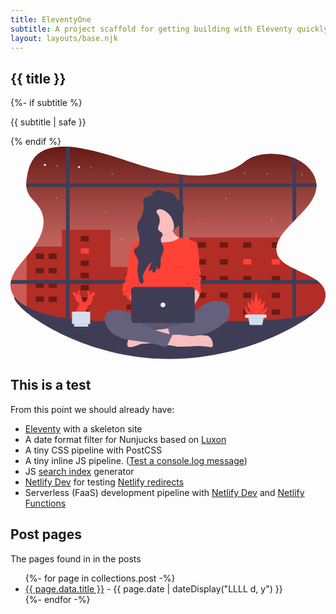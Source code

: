 ```yaml
---
title: EleventyOne
subtitle: A project scaffold for getting building with Eleventy quickly.<br /> Made by <a href="https://twitter.com/philhawksworth">Phil</a> for <a href="https://twitter.com/philhawksworth">Phil</a>, but perhaps you might also find it useful.
layout: layouts/base.njk
---
```


<section class="hero">
  <div class="hero_copy">
  <h1>{{ title }}</h1>
  {%- if subtitle %}<p class="subtitle">{{ subtitle | safe }}</p>{% endif %}
  </div>
  <div class="hero_img">
    <svg class="hero_img-svg" data-name="Layer 1" xmlns="http://www.w3.org/2000/svg" viewBox="0 0 1109.79 748.34" >
      <defs>
    <linearGradient id="a" x1="600" y1="694.2" x2="600" y2="75.83" gradientUnits="userSpaceOnUse">
      <stop offset=".2" stop-color="gray" stop-opacity=".4"/>
      <stop offset=".46" stop-color="gray" stop-opacity=".5"/>
      <stop offset="1" stop-opacity=".6"/>
    </linearGradient>
    <linearGradient id="b" x1="597.35" y1="783.63" x2="597.35" y2="223.2" gradientUnits="userSpaceOnUse">
      <stop offset="0" stop-color="gray" stop-opacity=".25"/>
      <stop offset=".54" stop-color="gray" stop-opacity=".12"/>
      <stop offset="1" stop-color="gray" stop-opacity=".1"/>
    </linearGradient>
  </defs>
  <path d="M1106.75 540.58c0 44.37-244.24 207.76-549.27 207.76S12.34 574.22 12.34 529.85s240.11 57.79 545.14 57.79 549.27-91.47 549.27-47.06z" fill="#3f3d56"/>
  <path d="M1109.78 522.87v1.78c-.67 18.44-10.94 36.78-29.68 49.73-19.88 13.72-46.54 20.94-73.91 25.55-4.28.72-8.58 1.37-12.87 2-2.19.3-4.37.6-6.54.88-60.93 8-123.14 9.53-185.06 11-64.77 1.6-129.6 3.18-194.44 4l-12.86.15c-98.38 1.06-196.72.17-294.74-5.41-30.42-1.72-61.14-4-91.3-7.84q-6.45-.79-12.86-1.73c-40-5.73-78.81-14.52-114.17-28.79a254.48 254.48 0 0 1-24.46-11.3c-22.21-11.79-40.94-26.7-50.21-45a63.12 63.12 0 0 1-6.4-34.72 81.22 81.22 0 0 1 2.23-12.87 114.68 114.68 0 0 1 12.63-29.71c14.44-24.42 36.13-46.31 54.83-69.24 39.92-48.87 65.92-110.62 29.08-160.71-10.57-14.39-25.85-27-34.46-42.05a67.72 67.72 0 0 1-8.44-26.42 95.07 95.07 0 0 1-.53-12.87 178.53 178.53 0 0 1 3.75-29.84c6-30.72 17.21-63.84 51.83-83C134.83 3.38 164.95-.68 195.49.09q6.43.15 12.86.6c11.71.77 23.35 2.19 34.59 4 69.44 11.09 133.53 34.26 198.23 55.18 49.26 15.92 100.28 30.81 153.22 37.91 4.28.57 8.56 1.1 12.86 1.56 12.41 1.36 24.93 2.26 37.55 2.63 62.81 1.8 136.09-11.8 177.8-47.12 40.29-34.14 115.85-36.89 170.69-16.5l.82.31q6.19 2.36 12 5.08c40.41 19 67.48 51.54 71.3 85.59a74.3 74.3 0 0 1 .34 12.74.53.53 0 0 1 0 .13c-2.62 41.89-36.86 77.07-71.63 112.31-4.3 4.35-8.61 8.7-12.87 13.08-11.28 11.58-22.21 23.25-31.69 35.26a165.34 165.34 0 0 0-11.92 17.1 110.45 110.45 0 0 0-8.47 17.22 71.62 71.62 0 0 0-4.67 19.3 50.47 50.47 0 0 0 5 27.6l.09.2c9.28 18.4 28.92 31.44 51.66 43 4.19 2.14 8.5 4.22 12.87 6.28 24.66 11.64 51.23 22.45 71.43 36.82a107.09 107.09 0 0 1 15.18 12.8 77.34 77.34 0 0 1 5.36 6.17 54.14 54.14 0 0 1 11.68 32.69c.01.3.01.57.01.84z" fill="#ff4136"/>
  <path d="M1154.89 598.7v1.78c-.67 18.44-10.94 36.78-29.68 49.73-19.88 13.72-46.54 20.94-73.91 25.55-4.28.72-8.58 1.37-12.87 2-2.19.3-4.37.6-6.54.88-60.93 8-123.14 9.53-185.06 11-64.77 1.6-129.6 3.18-194.44 4l-12.86.15c-98.38 1.06-196.72.17-294.74-5.41-30.42-1.72-61.14-4-91.3-7.84q-6.45-.79-12.86-1.73c-40-5.73-78.81-14.52-114.17-28.79a254.48 254.48 0 0 1-24.46-11.3c-22.21-11.79-40.94-26.7-50.21-45a63.12 63.12 0 0 1-6.4-34.72 81.22 81.22 0 0 1 2.23-12.87 114.68 114.68 0 0 1 12.63-29.71c14.44-24.42 36.13-46.31 54.83-69.24C155 398.31 181 336.56 144.16 286.47c-10.57-14.39-25.85-27-34.46-42.05a67.72 67.72 0 0 1-8.44-26.42 95.07 95.07 0 0 1-.53-12.87 178.53 178.53 0 0 1 3.75-29.84c6-30.72 17.21-63.84 51.83-83 23.63-13.08 53.75-17.14 84.29-16.37q6.43.15 12.86.6c11.71.77 23.35 2.19 34.59 4 69.44 11.09 133.53 34.26 198.23 55.18 49.26 15.92 100.28 30.81 153.22 37.91 4.28.57 8.56 1.1 12.86 1.56 12.41 1.36 24.93 2.26 37.55 2.63 62.81 1.8 136.09-11.8 177.8-47.12 40.29-34.14 115.85-36.89 170.69-16.5l.82.31q6.19 2.36 12 5.08c40.41 19 67.48 51.54 71.3 85.59a74.3 74.3 0 0 1 .34 12.74.53.53 0 0 1 0 .13c-2.62 41.89-36.86 77.07-71.63 112.31-4.3 4.35-8.61 8.7-12.87 13.08-11.28 11.58-22.21 23.25-31.69 35.26a165.34 165.34 0 0 0-11.92 17.1 110.45 110.45 0 0 0-8.47 17.22 71.62 71.62 0 0 0-4.67 19.3 50.47 50.47 0 0 0 5 27.6l.09.2c9.28 18.4 28.92 31.44 51.66 43 4.19 2.14 8.5 4.22 12.87 6.28 24.66 11.64 51.23 22.45 71.43 36.82a107.09 107.09 0 0 1 15.18 12.8 77.34 77.34 0 0 1 5.36 6.17 54.14 54.14 0 0 1 11.68 32.69c.01.3.01.57.01.84z" transform="translate(-45.11 -75.83)" fill="url(#a)"/>
  <path d="M1006.16 43.74V254.5c-4.3 4.36-8.61 8.71-12.87 13.09V38.35z" fill="#3f3d56"/>
  <path d="M1077.8 142.07a.57.57 0 0 1 0 .13H56.15a95.21 95.21 0 0 1-.53-12.87h1021.84a74.27 74.27 0 0 1 .34 12.74z" fill="#3f3d56"/>
  <circle cx="241.32" cy="71.81" r="3.75" fill="#e7effd"/>
  <circle cx="121.22" cy="64.3" r="3.75" fill="#e7effd"/>
  <circle cx="283.68" cy="71.81" r="1.61" fill="#e7effd"/>
  <circle cx="163.04" cy="68.06" r="1.61" fill="#e7effd"/>
  <circle cx="161.44" cy="180.51" r="1.61" fill="#e7effd"/>
  <circle cx="904.01" cy="95.53" r="1.61" fill="#e7effd"/>
  <circle cx="358.74" cy="97.01" r="1.61" fill="#e7effd"/>
  <circle cx="824.66" cy="93.79" r="1.61" fill="#e7effd"/>
  <circle cx="1027.33" cy="98.62" r="1.61" fill="#e7effd"/>
  <path d="M1109.78 522.87v1.78c-.51 18.58-10.8 37.11-29.68 50.15-19.88 13.72-46.54 20.94-73.91 25.55-4.28.72-8.58 1.37-12.87 2-2.19.3-4.37.6-6.54.88-15 2-30.08 3.53-45.21 4.81-20.3 1.72-40.7 2.91-61.12 3.79-26.22 1.15-52.49 1.8-78.73 2.45-51.29 1.26-102.62 2.52-154 3.39l-18.23.3-22.24.3-12.86.15c-81 .86-161.88.42-242.62-2.88q-8.06-.32-16.09-.7-18-.79-36-1.83c-24.05-1.36-48.29-3.08-72.27-5.63q-9.54-1-19-2.21-6.45-.79-12.86-1.73-7.14-1-14.22-2.18c-35-5.72-68.79-14-99.95-26.62a259.37 259.37 0 0 1-24.49-11.33v-176c4.44-5.15 8.85-10.3 13.09-15.51 5.1-6.26 10-12.71 14.5-19.33h96.8v-59.65h170.5v131.14h277.71v-104h320.4a112 112 0 0 0-8.39 16.65v.56h-.37a71.62 71.62 0 0 0-4.67 19.3 50.47 50.47 0 0 0 5 27.6v.42l.09.2c9.28 18.4 28.92 31.44 51.66 43 4.19 2.14 8.5 4.22 12.87 6.28 24.41 11.52 50.71 22.24 70.83 36.4l.6.42a107.61 107.61 0 0 1 14.81 12.38c.15.14.28.28.41.42a77.34 77.34 0 0 1 5.36 6.17 54.21 54.21 0 0 1 11.68 32.27c.01.3.01.57.01.84z" fill="#ff4136"/>
  <path d="M1109.78 522.87v1.78c-.51 18.58-10.8 37.11-29.68 50.15-19.88 13.72-46.54 20.94-73.91 25.55-4.28.72-8.58 1.37-12.87 2-2.19.3-4.37.6-6.54.88-15 2-30.08 3.53-45.21 4.81-20.3 1.72-40.7 2.91-61.12 3.79-26.22 1.15-52.49 1.8-78.73 2.45-51.29 1.26-102.62 2.52-154 3.39l-18.23.3-22.24.3-12.86.15c-81 .86-161.88.42-242.62-2.88q-8.06-.32-16.09-.7-18-.79-36-1.83c-24.05-1.36-48.29-3.08-72.27-5.63q-9.54-1-19-2.21-6.45-.79-12.86-1.73-7.14-1-14.22-2.18c-35-5.72-68.79-14-99.95-26.62a259.37 259.37 0 0 1-24.49-11.33v-176c4.44-5.15 8.85-10.3 13.09-15.51 5.1-6.26 10-12.71 14.5-19.33h96.8v-59.65h170.5v131.14h277.71v-104h320.4a112 112 0 0 0-8.39 16.65v.56h-.37a71.62 71.62 0 0 0-4.67 19.3 50.47 50.47 0 0 0 5 27.6v.42l.09.2c9.28 18.4 28.92 31.44 51.66 43 4.19 2.14 8.5 4.22 12.87 6.28 24.41 11.52 50.71 22.24 70.83 36.4l.6.42a107.61 107.61 0 0 1 14.81 12.38c.15.14.28.28.41.42a77.34 77.34 0 0 1 5.36 6.17 54.21 54.21 0 0 1 11.68 32.27c.01.3.01.57.01.84z" opacity=".3"/>
  <path opacity=".4" d="M88.69 376.79h28.6v19.3h-28.6zM134.45 376.79h28.6v19.3h-28.6zM659.88 337.12h28.6v19.3h-28.6zM737.09 337.12h28.6v19.3h-28.6zM820.01 337.12h28.6v19.3h-28.6zM659.88 396.1h28.6v19.3h-28.6zM737.09 396.1h28.6v19.3h-28.6z"/>
  <path fill="#ff4136" d="M820.01 396.1h28.6v19.3h-28.6z"/>
  <path opacity=".4" d="M659.88 455.07h28.6v19.3h-28.6zM737.09 455.07h28.6v19.3h-28.6zM820.01 455.07h28.6v19.3h-28.6zM659.88 514.05h28.6v19.3h-28.6zM737.09 514.05h28.6v19.3h-28.6zM820.01 514.05h28.6v19.3h-28.6zM659.88 573.03h28.6v19.3h-28.6zM737.09 573.03h28.6v19.3h-28.6zM820.01 573.03h28.6v19.3h-28.6zM941.17 337.17a71.62 71.62 0 0 0-4.67 19.3h-15.69v-19.3z"/>
  <path fill="#ff4136" d="M920.81 396.1h28.6v19.3h-28.6z"/>
  <path opacity=".4" d="M920.81 455.07h28.6v19.3h-28.6zM920.81 514.05h28.6v19.3h-28.6zM920.81 573.03h28.6v19.3h-28.6zM247.4 314.6H276v19.3h-28.6z"/>
  <path fill="#ff4136" d="M247.4 357.87H276v19.3h-28.6z"/>
  <path opacity=".4" d="M247.4 401.13H276v19.3h-28.6zM247.4 444.4H276v19.3h-28.6zM247.4 487.66H276v19.3h-28.6zM247.4 530.93H276v19.3h-28.6zM247.4 574.19H276v19.3h-28.6zM88.69 427.23h28.6v19.3h-28.6zM134.45 427.23h28.6v19.3h-28.6zM88.69 477.67h28.6v19.3h-28.6zM134.45 477.67h28.6v19.3h-28.6zM88.69 528.11h28.6v19.3h-28.6zM134.45 528.11h28.6v19.3h-28.6zM408.96 446.45h142.98v17.25H408.96zM408.96 501.49h142.98v17.25H408.96zM408.96 556.54h142.98v17.25H408.96z"/>
  <path d="M208.35.69v604q-6.45-.79-12.86-1.73V.09c4.29.08 8.57.3 12.86.6zM607.25 99.32v518.51l-12.86.15V97.75q6.42.87 12.86 1.57z" fill="#3f3d56"/>
  <path d="M1092.73 483.17H.28a81.22 81.22 0 0 1 2.23-12.87h1075.08a105.88 105.88 0 0 1 15.14 12.87z" fill="#3f3d56"/>
  <path d="M993.29 427.23c4.19 2.14 8.5 4.22 12.87 6.28v166.42c-4.28.72-8.58 1.37-12.87 2z" fill="#3f3d56"/>
  <path fill="#e7effd" d="M337.33 229.81h-2.46v-2.46h-.44v2.46h-2.46v.44h2.46v2.46h.44v-2.46h2.46v-.44zM848.61 178.68h-2.46v-2.46h-.45v2.46h-2.45v.44h2.45v2.46h.45v-2.46h2.46v-.44zM395.6 168.73h-2.46v-2.46h-.45v2.46h-2.45v.45h2.45v2.45h.45v-2.45h2.46v-.45z"/>
  <circle cx="391.85" cy="325.96" r="1.61" fill="#e7effd"/>
  <circle cx="759.02" cy="182.12" r="1.61" fill="#e7effd"/>
  <circle cx="920.81" cy="258.37" r="1.61" fill="#e7effd"/>
  <circle cx="667.43" cy="272.18" r="1.61" fill="#e7effd"/>
  <path d="M760.43 619s-34.31 8.3-47.89 23.83c-4.55 5.19-11.3 8.93-18.27 11.6V631c7.85-13.18 15.76-27.84 15.76-27.84.36-.72 3.22-10.83 3.22-10.83 6.44-5.06-.36-22.74-.36-22.74s3.94-11.19 1.79-13.36-.36-7.94 1.43-10.47 1.43-5.78 1.43-7.94-2.86-5.42-7.51-7.22.36-4.69 3.22-5.42 3.58-7.58.36-11.19.36-5.77 2.14-9.74S710 501 710 501v-36.5s-2.15-11.91-4.29-32.85-10.37-23.1-10.37-23.1a94.19 94.19 0 0 1-12.87-5.06 88.15 88.15 0 0 0-13.58-5.05s-9.65 0-17.52-2.42-11.95-2.59-11.95-2.59l-1.29-.64a46.83 46.83 0 0 1-21.69-23c-.22-.5-.42-1-.62-1.48a50.48 50.48 0 0 0 5.71-7.58v-.06V365c5.7-10.07 22.24-12.37 23.81-23.87a12 12 0 0 0 .11-1.58v-.07-1.16c-.21-3.21-1.31-6.41-1.52-9.65a18.53 18.53 0 0 1 0-2.79v.06c.74-8.93 7.47-16.7 10.55-25.37a30.41 30.41 0 0 0 1.61-7.22v-.07c.08-.74.13-1.49.15-2.24v-.55-1.56a33.78 33.78 0 0 0-11.15-24.4c-5.7-4.95-13.23-8.06-17.18-14.53-1.84-3-2.74-6.56-4.75-9.46-3.78-5.48-10.72-7.71-17.29-8.5s-13.32-.53-19.6-2.59c-4.46-1.46-8.5-4.05-13-5.35a24.87 24.87 0 0 0-26.71 9.63c-2.37 3.46-3.92 7.6-7.12 10.3-6.55 5.54-17.66 3.14-23.4 9.52-3.15 3.51-3.51 8.29-3.13 13.17v.18c0 .37.07.75.11 1.13v.53c0 .17 0 .38.07.57.2 1.75.45 3.49.67 5.17 0 .26.06.51.09.77l.18 1.57c0 .38.06.76.1 1.14s.07 1 .1 1.42 0 .74.07 1.12a77.16 77.16 0 0 1-8.2 38.5c-5.41 10.61-13.45 20.39-14.85 32.24a34.73 34.73 0 0 0-.16 5.85v.69c0 .23.06.7.09 1.05s.08.81.13 1.21c0 .23.06.46.09.69.07.53.15 1.06.24 1.6l.06.34c1.42 8.08 4.64 16 6.35 24.16a65.34 65.34 0 0 1 1.28 9.13.13.13 0 0 0 0 .06c.06 1 .11 1.95.14 2.93v4a63.46 63.46 0 0 1-8.33 2.56c-5 .72-19.67 13.72-18.6 17s-6.56 26-6.77 26.69l-12 83s-6.37 6.14-4.38 10.11-.39 10.83-.39 10.83-10.76 4.69-8.37 7.58 1.3 8.3-.34 11.91-4.33 10.11 0 11.19.74 15.17.74 15.17 15.09-1.74 14 7.22c-.36 2.85 10.55 10.69 15.1 13.83V663c-6.11-1.71-13.29-3.93-17.87-6.07-9.29-4.33-61.48-12.63-72.92 12.28s15.73 58.12 22.52 61.73c0 0 6.44 5.05 7.87 7.58s9.65 3.25 9.65 3.25 8.58 4 10.72 6.13c1.58 1.6 14.65 5.75 30.14 9s-12.51 28.8 7.9 26.43 30.35-12.42 44.74-12.42c5.75 0 16.43-.81 27.18-1.77a72.24 72.24 0 0 1 8 1.89 102.81 102.81 0 0 0 18.58 4s16.09 8.66 24.67 6.49a5.45 5.45 0 0 0 1.94-1h.2c1.56-.39 3.33-2 5.17-4.43 10.73 1.1 23 2.66 27.56 4.44 8.89 3.43 72.48-1.32 72.48-1.32s41.08.81 52.85 4.37 7.59-36.35-14.13-40.84a89.12 89.12 0 0 0-17.61-1.74 39.5 39.5 0 0 0 4.11-5c7.82-.71 13-1.15 13-1.15s20.73-10.11 32.53-16.25a74.22 74.22 0 0 0 20-15.88s10.36-6.5 14.65-9 6.43-10.83 6.43-10.83C843 609.24 760.43 619 760.43 619zm-93.08-92.38v-3.64c1.16.82.99 2.11 0 3.63zm.34 25.53c.87 1.14 1.71 2.18 2.31 3 2.31 3-1.87 4.4-1.57 9.37.07 1.11.17 2.66.27 4.38-.44-7.17-.8-13.07-1.01-16.76z" transform="translate(-45.11 -75.83)" fill="url(#b)"/>
  <path d="M436.52 590.24s-20-4.65-29.31-8.94-61.48-12.51-72.92 12.16 15.73 57.54 22.52 61.12 72.92-45.41 72.92-45.41l52.16 22 10-34.14z" fill="#65617d"/>
  <rect x="458.59" y="597.03" width="227.07" height="78.99" rx="36.83" ry="36.83" fill="#65617d"/>
  <path d="M685.66 636.52a39.41 39.41 0 0 1-6.58 21.84 40 40 0 0 1-5 6.1 39.37 39.37 0 0 1-27.93 11.57H498.09a39.5 39.5 0 0 1 0-79h148.07a39.5 39.5 0 0 1 39.5 39.49z" opacity=".1"/>
  <path d="M562.03 638.83s-22.77 5.85-41.35 5.59-105.49 35.85-105.49 35.85-12.51 28.52 7.9 26.16 30.35-12.26 44.74-12.26 59.66-5 59.66-5l43.56-32.18zM576.28 369.7l-40.84 8.05-2.65.53s-32.29-8.58-33.36-9.3-30.38-40.21-30.38-40.21 14.82.16 26.46-6.55c.42-.24.83-.5 1.24-.75a25.8 25.8 0 0 0 11-13.49c.21-.59.39-1.2.56-1.84 1.24-4.78 1.32-10.57-.34-17.58-4-16.67 5.2-21.26 17.39-20.86 17.61.58 41.58 11.57 41.58 11.57a48.87 48.87 0 0 0 3.77 16.3c.19.48.4 1 .62 1.46a46.54 46.54 0 0 0 21.69 22.75l1.29.64c1.3.62 2.67 1.21 4.09 1.74 31.14 11.8-22.12 47.54-22.12 47.54z" fill="#fbbebe"/>
  <path d="M571.37 297.03a51.51 51.51 0 0 1-63.58 10.95c1.76-5.12 2.09-11.49.22-19.42-9.65-40.75 59-9.29 59-9.29a49.53 49.53 0 0 0 4.36 17.76z" opacity=".1"/>
  <path d="M584.26 260.83a51.12 51.12 0 0 1-7.8 27.23 50.39 50.39 0 0 1-5.71 7.51 51.18 51.18 0 0 1-34.86 16.6c-1 .07-2.07.1-3.11.1a51.47 51.47 0 1 1 51.47-51.47z" fill="#fbbebe"/>
  <path d="M576.28 369.7l-40.84 8.05-2.65.53s-32.29-8.58-33.36-9.3-30.38-40.21-30.38-40.21 14.82.16 26.46-6.55c.42-.24.83-.5 1.24-.75 3.7 4 15.81 15.31 34.84 15.23a50.33 50.33 0 0 0 7.3-.53c5.74-.88 11.53-1.45 17.31-2 11.07-1.16 28-4.52 36.89-14.3l1.29.64c1.3.62 2.67 1.21 4.09 1.74 31.07 11.71-22.19 47.45-22.19 47.45z" opacity=".1"/>
  <path d="M622.39 474.07c.35 7.87 6.08 96.51 6.08 96.51H450.1l1.21-55.81 1-44.64.32-14.65 1.43-50.75-5.17-4.56-28.1-24.76c.21-.66 7.83-23.25 6.77-26.43s13.59-16.08 18.6-16.8a65.12 65.12 0 0 0 8.38-2.55c8.43-3 19.68-7.32 20.92-6.64 1.75.94 19.29-.69 20-.76s12.94 16.73 36.06 16.63a49 49 0 0 0 7.27-.58c5.74-.88 11.53-1.45 17.31-2.05 11.63-1.21 29.71-4.86 38.18-15.8 0 0 4.09.17 11.95 2.56s17.52 2.4 17.52 2.4a88.91 88.91 0 0 1 13.58 5 95 95 0 0 0 12.87 5s8.22 2.14 10.37 22.87 4.32 32.53 4.32 32.53l-42.5 36.81s-.35 38.57 0 46.47z" fill="#ff4136"/>
  <path fill="#fbbebe" d="M420.8 535.91l6.25 10.01 23.41 8.25 16.09-29.34-14.83-10.01-23.77-9.29-13.58 7.86 6.43 22.52z"/>
  <path d="M620.6 585.23s33.24-2.5 46.83-17.87 47.89-23.59 47.89-23.59 82.57-9.65 50 63.27c0 0-2.14 8.22-6.43 10.72s-14.65 8.94-14.65 8.94l-126.83-11.08z" fill="#65617d"/>
  <path d="M685.66 636.52a39.41 39.41 0 0 1-6.58 21.84c-21.34 1.89-68.6 6.33-78.49 9.09-12.15 3.37-36.74-2.5-39.43-3.16l-.25-.06s-4.74-14.38-7-23.58c-1-4.18-1.53-7.29-.87-7.52 2.15-.71 21.81-6.08 21.45-3s59-23.06 59-23.06l1.82 22.88c6.03 6.9 50.35-3.36 50.35 6.57z" opacity=".1"/>
  <path d="M746.78 617.4l-2.5 9.3a74.09 74.09 0 0 1-20 15.72c-11.8 6.08-32.53 16.09-32.53 16.09s-76.13 6.43-89 10-39.68-3.22-39.68-3.22-10-30.38-7.86-31.1 21.8-6.07 21.45-3 59-23.06 59-23.06z" fill="#65617d"/>
  <path d="M534.81 697.54s37.42 2.61 46.32 6 72.48-1.3 72.48-1.3 41.08.8 52.85 4.32 7.59-36-14.13-40.43-52.33 2.09-52.33 2.09-34.54-4.45-38.73-5-31.78.25-31.78.25z" fill="#fbbebe"/>
  <path d="M387.76 598.89s49.46 4.45 63.06 12.56zM696.26 566.45s-38.73 9.42-53.91 23.28zM390.64 587.64c.79.26 22.77 3.14 22.24 5.23s-22.24-5.23-22.24-5.23zM356.1 642.78l2.86 10.73s6.43 5 7.86 7.5 9.65 3.22 9.65 3.22 8.58 3.93 10.73 6.07 25.37 8.94 47.18 11.8 62.19 8.22 70.77 11.08a103 103 0 0 0 18.59 3.93s16.08 8.58 24.66 6.44 23.23-41.11 23.23-41.11-56.47-13.22-58.26-17.51-56.12-24.3-56.12-24.3l-32.17.76z" opacity=".1"/>
  <path d="M353.95 643.85l2.86 10.73s6.44 5 7.87 7.5 9.65 3.22 9.65 3.22 8.58 3.93 10.72 6.08 25.38 8.93 47.18 11.79 62.2 8.22 70.78 11.08a103.32 103.32 0 0 0 18.58 3.92s16.09 8.57 24.67 6.43 23.23-41.11 23.23-41.11-56.48-13.22-58.26-17.51-81.5-36.81-81.5-36.81l-25-5.72z" fill="#65617d"/>
  <path d="M427.04 371.84l-6.25 3.58-12 82.21s-6.37 6.08-4.38 10-.39 10.72-.39 10.72-10.76 4.65-8.37 7.51 1.3 8.22-.34 11.79-4.33 10 0 11.08.74 15 .74 15 15.09-1.72 14 7.14c-.45 3.58 17.06 15 17.06 15s-19.9-36.1 24.68-31.1l3.83-20.35s3.83-11.46 0-15 .86-20.55.86-20.55l.84-73.81z" fill="#ff4136"/>
  <path d="M417.33 478.01c.79 1.31 24.86 4 26.43 8.27s-26.43-8.27-26.43-8.27zM409.74 498.42s3.27-10.21 11-8.38-11 8.38-11 8.38zM405.56 513.33s5.75-13.61 13.6-12.56-13.6 12.56-13.6 12.56z" opacity=".1"/>
  <path d="M667.43 513.03l-2.51 15s-25.73 47.19-30.38 47.9-30-31.45-30-31.45l-6.79-31.46 26.73-5.07 11.87-11.73s30 2.87 31.08 16.81z" fill="#fbbebe"/>
  <path d="M655.27 384l9.65 6.79v36.1s7.51-.72 5.72 3.22-5.36 6.07-2.14 9.65 2.5 10.36-.36 11.08-7.86 3.57-3.22 5.36 7.51 5 7.51 7.15.36 5.36-1.43 7.86-3.57 8.22-1.43 10.37-1.79 13.22-1.79 13.22 6.8 17.52.36 22.52c0 0-2.86 10-3.22 10.72 0 0 4.51-34.79-40.46-20.08 0 0-.83-13.26-1.14-18.17s3.88-6.35 1.57-9.28-8.09-9.66-5.36-11.44 1.79-5 .71-7.51-4.85-2.5-1.43-5.54 5.45-5.89 3.44-7.32-5.5-6.09-2.72-8.23 2.86-33.24 2.86-33.24 11.44-45.75 32.88-23.23z" fill="#ff4136"/>
  <path d="M650.73 445.5s13.74-3.73 14.19 0-14.19 0-14.19 0zM635.29 455.77s18.84-4.71 21.19-1.05-21.19 1.05-21.19 1.05zM631.1 465.71s28.26-3.93 30.09 1.83-30.09-1.83-30.09-1.83zM635.29 478.01c1.05.26 27.21 2.09 27.73 7.06s-27.73-7.06-27.73-7.06z" opacity=".1"/>
  <rect x="425.09" y="494.12" width="224.08" height="127.27" rx="10.47" ry="10.47" fill="#3f3d56"/>
  <circle cx="537.13" cy="557.76" r="8.26" fill="#e7effd"/>
  <path d="M462.61 416.11s21.48 16.42 38.09 3.91c0 0-28.08 2.55-38.09-3.91zM571.37 420.53s21.47 16.41 38.08 3.9c0 0-28.07 2.56-38.08-3.9z" opacity=".1"/>
  <path d="M584.26 260.83a51.12 51.12 0 0 1-7.8 27.23c-.43-14.33-3.8-28.67-11.6-40.64-7.14-11-28.85-30.19-43.77-24.84a10.57 10.57 0 0 0-6.52 7c-1.48 5.62 2.85 8 5.63 12.43a38.11 38.11 0 0 1 5.2 25.68 35.72 35.72 0 0 1-.75 3.56c-2.35 8.82-7.73 18.91-2.18 26.14 3.87 5 12.19 6.78 13.32 13a7.59 7.59 0 0 1 .1 1.78c-.26 4.21-3.85 7.92-5.42 12.05-1.84 4.87-.8 9.71 1.11 14.6 2.48 6.38 6.44 12.83 7.4 19.57s-1.11 13-3.55 19.33c-2.31 6-5 11.95-5.9 18.2-1.73 11.88 2.63 25.62-4.85 35a5.24 5.24 0 0 1-3.27 2.21c-4.79.5-4-8.11-7.83-11 .41 5 .8 10.22-1 14.9s-6.54 8.66-11.5 7.87l-1.71-11.23a32.43 32.43 0 0 1-11.9 7.45 86.74 86.74 0 0 1 12.42-33.6c-12.59 6.06-19.93 19.18-26.48 31.52-4.08 7.71-8.31 16.13-6.88 24.74.58 3.51 2.09 6.85 2.42 10.38s-.95 7.66-4.24 9c-2.87 1.17-6.22-.23-8.29-2.57l-.36-.43c-.2-.26-.39-.53-.57-.8a13.43 13.43 0 0 1-.95-1.7 32.89 32.89 0 0 1-2-6.57l-.22-1c-3.33-14.61-6.33-29.68-3.89-44.46.9-5.44 2.54-10.84 2.34-16.36a30 30 0 0 0-1.88-9.1c-2.92-8.18-8.54-15.69-11.74-23.93a.71.71 0 0 1-.08-.18c-1.68-4.36-2.51-9.81.6-13.31 1.6-1.81 4-2.72 6-4 6.22-4.05 9-11.74 10.15-19.08a64.88 64.88 0 0 0 .78-10c8.43-3 19.68-7.32 20.92-6.64 1.75.94 19.29-.69 20-.76 5.34-3.08 10-7.61 12.28-14.24.21-.59.39-1.2.56-1.84a51.47 51.47 0 1 1 75.91-45.31z" opacity=".1"/>
  <path d="M524.65 269.11c-2.36 8.82-7.73 18.91-2.17 26.15 3.87 5 12.19 6.77 13.3 13 .89 5-3.52 9.12-5.3 13.82-4.24 11.23 6.82 22.27 8.5 34.16 1.83 12.9-7.57 24.65-9.44 37.54-1.73 11.88 2.63 25.61-4.85 35a5.18 5.18 0 0 1-3.27 2.21c-4.79.51-4-8.1-7.83-11 .41 5 .8 10.22-1 14.9s-6.54 8.65-11.5 7.87l-1.71-11.24a32.39 32.39 0 0 1-11.9 7.45 86.8 86.8 0 0 1 12.41-33.59c-12.59 6.06-19.92 19.18-26.47 31.51-4.09 7.71-8.31 16.14-6.89 24.75.58 3.51 2.09 6.84 2.42 10.38s-.95 7.65-4.24 9c-3 1.25-6.63-.41-8.65-3s-2.8-5.89-3.53-9.08c-3.42-14.92-6.61-30.32-4.12-45.42.9-5.45 2.54-10.85 2.34-16.36-.43-12.07-9.34-22-13.68-33.23-1.69-4.37-2.51-9.81.6-13.31 1.6-1.81 4-2.72 6-4 6.21-4.06 9-11.74 10.14-19.08a66.12 66.12 0 0 0-.67-23.88c-2.51-11.75-8.27-23.23-6.84-35.16 1.4-11.74 9.44-21.42 14.85-31.93a75.54 75.54 0 0 0 7.66-44.15c-.93-7.05-2.56-15.21 2.22-20.48 5.74-6.32 16.85-3.94 23.4-9.42 3.2-2.67 4.75-6.78 7.12-10.2a25 25 0 0 1 26.71-9.54c4.5 1.29 8.54 3.85 13 5.3 6.28 2 13 1.78 19.6 2.57s13.51 3 17.29 8.41c2 2.88 2.91 6.39 4.75 9.37 3.95 6.4 11.48 9.48 17.18 14.39a33.34 33.34 0 0 1 9.38 35.61c-3.4 9.47-11.27 17.85-10.6 27.89.27 4.13 2 8.18 1.46 12.27-1.58 11.39-18.11 13.66-23.82 23.64.46-16.36-2.68-33.21-11.61-46.92-7.14-11-28.85-30.2-43.77-24.85a10.61 10.61 0 0 0-6.52 7c-1.48 5.61 2.85 8 5.63 12.43a37.8 37.8 0 0 1 4.42 29.22z" fill="#3f3d56"/>
  <g opacity=".2">
    <path d="M454.54 325.79a65.55 65.55 0 0 0-1.43-15.3c-2.13-10-6.59-19.79-7-29.83-.58 11.18 4.65 22 7 33a65.65 65.65 0 0 1 1.43 12.13zM497.14 406.94c.87-1.59 1.77-3.17 2.74-4.71-12.58 6.06-19.92 19.18-26.47 31.52-3.79 7.13-7.68 14.89-7.1 22.83.48-6.81 3.83-13.45 7.1-19.62 6.06-11.41 12.8-23.47 23.73-30.02zM468.89 471.61c-.38 2.7-1.72 5.26-4.18 6.27-3 1.24-6.63-.41-8.64-3s-2.81-5.88-3.54-9.08c-2.44-10.66-4.76-21.58-5-32.45-.24 11.93 2.3 23.95 5 35.67.73 3.19 1.52 6.5 3.54 9.08s5.61 4.24 8.64 3c3.29-1.35 4.58-5.46 4.25-9-.07-.17-.07-.33-.07-.49zM525.81 258.37a36.29 36.29 0 0 1-1.16 7.6c-1.74 6.53-5.14 13.77-4.53 20 .48-5.44 3.08-11.36 4.53-16.81a36.14 36.14 0 0 0 1.16-10.79zM469.4 210.65a75.05 75.05 0 0 0-.62-11.41c-.37-2.78-.84-5.74-1-8.63-.23 3.85.47 8 1 11.85a74.85 74.85 0 0 1 .62 8.19zM535.79 308.36c0-.09 0-.16-.07-.25-.76 3.72-3.82 7.12-5.23 10.86a15.23 15.23 0 0 0-.88 7 14.38 14.38 0 0 1 .88-3.78c1.77-4.71 6.18-8.87 5.3-13.83zM450.75 404.02c-.44-12.07-9.34-22-13.69-33.23a22.78 22.78 0 0 1-1.4-5.5 18.58 18.58 0 0 0 1.4 8.72c4.28 11.08 12.94 20.83 13.64 32.63.05-.87.08-1.75.05-2.62zM564.89 242.17c-7.15-11-28.85-30.2-43.77-24.85a10.62 10.62 0 0 0-6.53 7 7.57 7.57 0 0 0-.11 3.76c0-.18.06-.36.11-.54a10.6 10.6 0 0 1 6.53-7c14.92-5.35 36.62 13.88 43.77 24.85 8.08 12.42 11.41 27.41 11.63 42.28.21-15.95-2.98-32.22-11.63-45.5zM600.29 265.42c-1.57 11.36-18 13.65-23.77 23.57v3.28c5.7-10 22.24-12.25 23.81-23.64a13.57 13.57 0 0 0 0-3.37.86.86 0 0 1-.04.16zM609.43 225.25c-3.4 9.48-11.27 17.85-10.6 27.9v.44c.74-8.85 7.47-16.53 10.55-25.12a31.48 31.48 0 0 0 1.75-12.24 30.57 30.57 0 0 1-1.7 9.02zM524.69 425.66a5.2 5.2 0 0 1-3.27 2.22c-4.79.51-4-8.1-7.83-11 .1 1.14.19 2.29.25 3.44 3.56 3.08 2.9 11.27 7.58 10.77a5.15 5.15 0 0 0 3.27-2.21c4.27-5.36 4.68-12.13 4.57-19.16-.11 5.86-.96 11.45-4.57 15.94zM512.58 431.78c-1.82 4.69-6.54 8.66-11.51 7.87q-.85-5.61-1.7-11.24a32.62 32.62 0 0 1-11.31 7.23c-.22 1.14-.43 2.29-.6 3.44a32.42 32.42 0 0 0 11.91-7.45q.85 5.63 1.7 11.24c5 .78 9.69-3.18 11.51-7.87a25.62 25.62 0 0 0 1.31-10.17 21.63 21.63 0 0 1-1.31 6.95zM529.54 390.66a57.13 57.13 0 0 0-.43 9.11 45.61 45.61 0 0 1 .43-5.89c1.79-12.29 10.4-23.54 9.62-35.73-.69 11.02-7.99 21.31-9.62 32.51z"/>
  </g>
  <path d="M826.89 561.17s-6.79 31.63 23.43 35.38l1.87-3.51s-23.4-22-25.3-31.87z" fill="#ff4136"/>
  <path d="M861.83 592.83l-7 1.49-.7.15s-18.75-15.22-18.51-49.2a85 85 0 0 0 8.95 14.17c7.41 9.83 15.86 22.96 17.26 33.39z" fill="#ff4136"/>
  <path d="M864.21 596.09a4.43 4.43 0 0 1-3.78.49c-18-4.22-11.95-63-11.95-63 1 .47 2.09 8 6.24 17.6 7.28 16.99 15.28 40.65 9.49 44.91zM904.23 561.17s1.17 31.63-29.05 35.38l-1.87-3.51s29.05-22 30.92-31.87z" fill="#ff4136"/>
  <path d="M895.57 545.27c.22 34-24.14 49.2-24.14 49.2l-.7-.15-7-1.49c1.39-10.43 9.86-23.56 17.28-33.39a76 76 0 0 1 14.56-14.17z" fill="#ff4136"/>
  <path d="M870.62 593.01a11.18 11.18 0 0 1-4 3.08 7.69 7.69 0 0 1-1.47.49c-4.44 1-6-2.16-5.74-7.6.42-9.69 6.51-26.49 12-39 3.94-9.06 10.37-15.92 11.33-16.37-.06-.05-.33 45.74-12.12 59.4z" fill="#ff4136"/>
  <path d="M865.58 512.94s-20.15 71.46-2.81 82.24 7.26-75.91 2.81-82.24z" fill="#ff4136"/>
  <path d="M826.89 561.17s-6.79 31.63 23.43 35.38l1.87-3.51s-23.4-22-25.3-31.87z" opacity=".1"/>
  <path d="M861.83 592.83l-7 1.49-.7.15s-18.75-15.22-18.51-49.2a85 85 0 0 0 8.95 14.17c7.41 9.83 15.86 22.96 17.26 33.39z" opacity=".1"/>
  <path d="M864.21 596.09a4.43 4.43 0 0 1-3.78.49c-18-4.22-11.95-63-11.95-63 1 .47 2.09 8 6.24 17.6 7.28 16.99 15.28 40.65 9.49 44.91zM904.23 561.17s1.17 31.63-29.05 35.38l-1.87-3.51s29.05-22 30.92-31.87z" opacity=".1"/>
  <path d="M895.57 545.27c.22 34-24.14 49.2-24.14 49.2l-.7-.15-7-1.49c1.39-10.43 9.86-23.56 17.28-33.39a76 76 0 0 1 14.56-14.17z" opacity=".1"/>
  <path d="M870.62 593.01a11.18 11.18 0 0 1-4 3.08 7.69 7.69 0 0 1-1.47.49c-4.44 1-6-2.16-5.74-7.6.42-9.69 6.51-26.49 12-39 3.94-9.06 10.37-15.92 11.33-16.37-.06-.05-.33 45.74-12.12 59.4z" opacity=".1"/>
  <path d="M865.58 512.94s-20.15 71.46-2.81 82.24 7.26-75.91 2.81-82.24z" opacity=".1"/>
  <path d="M826.89 561.17s-4 31.63 26.24 35.38l1.87-3.51s-26.21-22-28.11-31.87z" fill="#ff4136"/>
  <path d="M864.64 592.83l-7 1.49-.71.15s-21.56-15.22-21.32-49.2c0 0 5.52 5.92 11.76 14.17 7.42 9.83 15.87 22.96 17.27 33.39z" fill="#ff4136"/>
  <path d="M864.64 592.83l-7 1.49c-6.67-5.85-9.31-21.12-10.27-34.88 7.42 9.83 15.87 22.96 17.27 33.39z" opacity=".1"/>
  <path d="M867.02 596.09a4.43 4.43 0 0 1-3.78.49c-18.05-4.22-14.76-63-14.76-63 1 .47 4.9 8 9 17.6 7.33 16.99 15.33 40.65 9.54 44.91zM904.23 561.17s4 31.63-26.24 35.38l-1.87-3.51s26.24-22 28.11-31.87z" fill="#ff4136"/>
  <path d="M895.57 545.27c.22 34-21.33 49.2-21.33 49.2l-.7-.15-7-1.49c1.4-10.43 9.86-23.56 17.28-33.39 6.22-8.27 11.75-14.17 11.75-14.17z" fill="#ff4136"/>
  <path d="M883.79 559.44c-.9 12.84-3.25 27-8.95 33.57a11.5 11.5 0 0 1-1.3 1.31l-7-1.49c1.35-10.43 9.83-23.56 17.25-33.39z" opacity=".1"/>
  <path d="M873.43 593.01a11.18 11.18 0 0 1-4 3.08 7.78 7.78 0 0 1-1.48.49c-4.44 1-6-2.16-5.74-7.6.43-9.69 6.51-26.49 12-39 3.94-9.06 7.56-15.92 8.52-16.37-.05-.05 2.49 45.74-9.3 59.4z" fill="#ff4136"/>
  <path d="M867.02 596.09a5 5 0 0 1-2.85-.91c-8.49-5.29-8.66-25.14-6.64-44 7.28 16.99 15.28 40.65 9.49 44.91z" opacity=".1"/>
  <path d="M873.43 593.01c-1 2.11-2.29 3.23-4 3.08a5.74 5.74 0 0 1-2.42-.91 12.88 12.88 0 0 1-4.8-6.2c.43-9.69 6.51-26.49 12-39 1.9 17.39 2.55 35.88-.78 43.03z" opacity=".1"/>
  <path d="M865.58 512.94s-17.34 71.46 0 82.24 4.45-75.91 0-82.24z" fill="#ff4136"/>
  <path fill="#d4dfec" d="M898.85 591.66h-72.16v11.95h11.01l.27 1.41 4.41 23.19h41.95l4.41-23.19.27-1.41h9.84v-11.95z"/>
  <path opacity=".1" d="M898.82 591.66h-72.16v11.95h11.01l.27 1.41 4.41 23.19h41.95l4.41-23.19.27-1.41h9.84v-11.95z"/>
  <path fill="#d4dfec" d="M892.76 598.69l-1.21 6.33-4.41 23.19h-41.95l-4.41-23.19-1.21-6.33h53.19z"/>
  <path opacity=".1" d="M892.76 598.69l-1.21 6.33h-50.77l-1.21-6.33h53.19z"/>
  <path fill="#d4dfec" d="M829.5 591.66h72.16v11.95H829.5z"/>
  <path d="M285.62 515.17a18.45 18.45 0 0 0-2.44 4.6c-.15.4-.3.86-.45 1.3a3.55 3.55 0 0 0-.85-.29 11.81 11.81 0 0 0-3.82-.33c0-.5.05-1 .07-1.57.16-5.66-.51-13.53-5.9-10.2-5.17 3.22-1.48 8.56 1.86 12 .29.3.57.57.85.84-3 2.19-3.62 7.22-4.13 12.49s-5 11-7.94 14.3c-.29.33-.57.63-.84.91a10.78 10.78 0 0 0-8.62-2.22l-.4-1.46c-2.4-8.67-7.39-23.69-13.75-27l.84-1.06c2.7-3.54 5.74-8.79 1.25-10.13s-4.9 4.55-4.65 9c0 .55.08 1.08.13 1.57a6.63 6.63 0 0 0-4.71 2.29c-.21-.26-.44-.53-.69-.82-3.64-4.31-10.33-11.12-12.35-6-1.88 4.8 4 11 8.14 14.66l.26.22c-2.78 11.28 9.34 20.46 15.88 24.48.29.19.57.36.84.52-9 10.61-14.57 30.51-14.57 30.51l25.26 4.59s16.73-14.43 14.59-28h.17c16.71-3.35 20.51-21.17 17.91-31.75l.29-.12a19 19 0 0 0 7.74-5.85c4.64-6.48-5.17-13.83-9.97-7.48z" fill="#ff4136"/>
  <path d="M285.62 515.17a18.45 18.45 0 0 0-2.44 4.6c-.15.4-.3.86-.45 1.3a3.55 3.55 0 0 0-.85-.29 11.81 11.81 0 0 0-3.82-.33c0-.5.05-1 .07-1.57.16-5.66-.51-13.53-5.9-10.2-5.17 3.22-1.48 8.56 1.86 12 .29.3.57.57.85.84-3 2.19-3.62 7.22-4.13 12.49s-5 11-7.94 14.3c-.29.33-.57.63-.84.91a10.78 10.78 0 0 0-8.62-2.22l-.4-1.46c-2.4-8.67-7.39-23.69-13.75-27l.84-1.06c2.7-3.54 5.74-8.79 1.25-10.13s-4.9 4.55-4.65 9c0 .55.08 1.08.13 1.57a6.63 6.63 0 0 0-4.71 2.29c-.21-.26-.44-.53-.69-.82-3.64-4.31-10.33-11.12-12.35-6-1.88 4.8 4 11 8.14 14.66l.26.22c-2.78 11.28 9.34 20.46 15.88 24.48.29.19.57.36.84.52-9 10.61-14.57 30.51-14.57 30.51l25.26 4.59s16.73-14.43 14.59-28h.17c16.71-3.35 20.51-21.17 17.91-31.75l.29-.12a19 19 0 0 0 7.74-5.85c4.64-6.48-5.17-13.83-9.97-7.48z" opacity=".1"/>
  <path d="M235.42 522.47l-2.95 8.64s-1.64-1.16-3.71-3c-4.14-3.62-10-9.86-8.14-14.66 2-5.16 8.71 1.65 12.36 6 1.46 1.72 2.44 3.02 2.44 3.02zM241.64 517.55a42.7 42.7 0 0 1-2.87 3.38 44.25 44.25 0 0 1-.53-4.54c-.24-4.42.22-10.29 4.65-9s1.45 6.62-1.25 10.16zM279.68 518.91c-.1 2.84-.37 5.11-.37 5.11a37.54 37.54 0 0 1-3.68-3.29c-3.34-3.46-7-8.8-1.85-12 5.39-3.35 6.05 4.52 5.9 10.18zM297.1 522.63a19 19 0 0 1-7.74 5.85 20.9 20.9 0 0 1-2.6.94l-3.47-4.88a35 35 0 0 1 1.44-4.74 18.13 18.13 0 0 1 2.44-4.6c4.8-6.38 14.6.97 9.93 7.43z" fill="#ff4136"/>
  <path d="M232.98 519.43c1.46 1.72 2.44 3 2.44 3l-2.95 8.64s-1.64-1.16-3.71-3a16.92 16.92 0 0 1 3.32-7.59q.45-.54.9-1.05zM241.64 517.55a42.7 42.7 0 0 1-2.87 3.38 44.25 44.25 0 0 1-.53-4.54 5.86 5.86 0 0 1 3.4 1.16z" opacity=".1"/>
  <path d="M256.14 551.81l-7.33 3.23a43.9 43.9 0 0 1-3.91-2.21c-7.71-4.74-23.21-16.67-12.82-30.74s19.06 11.16 22.47 23.5c1.04 3.69 1.59 6.22 1.59 6.22z" fill="#ff4136"/>
  <path d="M275.63 520.73a6 6 0 0 1 4.05-1.82c-.1 2.84-.37 5.11-.37 5.11a37.54 37.54 0 0 1-3.68-3.29zM289.36 528.48a20.9 20.9 0 0 1-2.6.94l-3.47-4.88a35 35 0 0 1 1.44-4.74c2.24 1.31 3.89 4.57 4.63 8.68z" opacity=".1"/>
  <path d="M271.15 560.35c-.4.08-.82.16-1.23.22-24.59 3.74-8.11-9.53-8.11-9.53s1.11-1 2.61-2.68c3-3.28 7.43-9 7.94-14.3.77-8 1.66-15.45 11.07-13.25 9.23 2.16 10.99 34.88-12.28 39.54z" fill="#ff4136"/>
  <path fill="#d4dfec" d="M223.72 621.57h46.98v12.35h-46.98z"/>
  <path fill="#d4dfec" d="M216.25 581.42h61.38v43.11h-61.38z"/>
  <path opacity=".1" d="M223.72 621.57h46.98v12.35h-46.98z"/>
  <path opacity=".1" d="M216.25 581.42h61.38v43.11h-61.38z"/>
  <path fill="#d4dfec" d="M226.8 621.57h46.98v12.35H226.8z"/>
  <path d="M254.55 545.59c1 3.69 1.59 6.22 1.59 6.22l-7.33 3.23a43.9 43.9 0 0 1-3.91-2.21c2.87-3.66 6.11-6.39 9.65-7.24zM271.15 560.35c-.4.08-.82.16-1.23.22-24.59 3.74-8.11-9.53-8.11-9.53s1.11-1 2.61-2.68c4.59 3.67 6.47 7.81 6.73 11.99z" opacity=".1"/>
  <path d="M231.18 583.86s13.77-49.28 33.07-34.1-7.85 38.61-7.85 38.61z" fill="#ff4136"/>
  <circle cx="238.13" cy="529.82" r="1.54" opacity=".1"/>
  <circle cx="238" cy="537.02" r="1.54" opacity=".1"/>
  <circle cx="282.78" cy="531.23" r="1.54" opacity=".1"/>
  <circle cx="246.75" cy="568.16" r="1.54" opacity=".1"/>
  <circle cx="279.57" cy="543.2" r="1.54" opacity=".1"/>
  <circle cx="263.61" cy="559.16" r="1.54" opacity=".1"/>
  <circle cx="243.41" cy="532.9" r="1.54" opacity=".1"/>
  <circle cx="278.54" cy="535.86" r="1.54" opacity=".1"/>
  <circle cx="273.26" cy="547.83" r="1.54" opacity=".1"/>
  <circle cx="257.05" cy="567.01" r="1.54" opacity=".1"/>
  <circle cx="253.7" cy="559.41" r="1.54" opacity=".1"/>
  <circle cx="245.72" cy="542.3" r="1.54" opacity=".1"/>
  <path opacity=".1" d="M226.8 621.57h46.98v4.51H226.8z"/>
  <path fill="#d4dfec" d="M219.34 581.42h61.38v43.11h-61.38z"/>
  <circle cx="259.11" cy="573.96" r="1.54" opacity=".1"/>
  <circle cx="249.84" cy="575.89" r="1.54" opacity=".1"/>
</svg>
</div>
</section>

## This is a test

From this point we should already have:

- [Eleventy](https://11ty.io) with a skeleton site
- A date format filter for Nunjucks based on [Luxon](https://moment.github.io/luxon)
- A tiny CSS pipeline with PostCSS
- A tiny inline JS pipeline. (<a href="#" class="btn-log">Test a console.log message</a>)
- JS [search index](/search.json) generator
- [Netlify Dev](https://www.netlify.com/products/dev) for testing [Netlify redirects](https://netlify.com/docs/redirects/)
- Serverless (FaaS) development pipeline with [Netlify Dev](https://www.netlify.com/products/dev) and [Netlify Functions](https://www.netlify.com/products/functions)

## Post pages

The pages found in in the posts

<ul class="listing">
{%- for page in collections.post -%}
  <li>
    <a href="{{ page.url }}">{{ page.data.title }}</a> -
    <time datetime="{{ page.date }}">{{ page.date | dateDisplay("LLLL d, y") }}</time>
  </li>
{%- endfor -%}
</ul>
